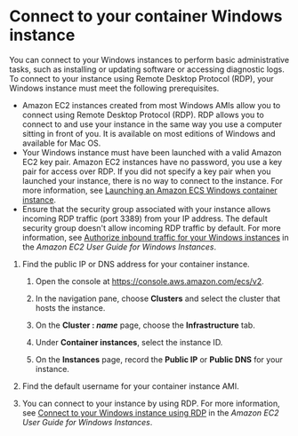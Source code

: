 # Connect to your container Windows instance<a name="instance-windows-connect"></a>

You can connect to your Windows instances to perform basic administrative tasks, such as installing or updating software or accessing diagnostic logs\. To connect to your instance using Remote Desktop Protocol \(RDP\), your Windows instance must meet the following prerequisites\.
+ Amazon EC2 instances created from most Windows AMIs allow you to connect using Remote Desktop Protocol \(RDP\)\. RDP allows you to connect to and use your instance in the same way you use a computer sitting in front of you\. It is available on most editions of Windows and available for Mac OS\.
+ Your Windows instance must have been launched with a valid Amazon EC2 key pair\. Amazon EC2 instances have no password, you use a key pair for access over RDP\. If you did not specify a key pair when you launched your instance, there is no way to connect to the instance\. For more information, see [Launching an Amazon ECS Windows container instance](launch_window-container_instance.md)\.
+ Ensure that the security group associated with your instance allows incoming RDP traffic \(port 3389\) from your IP address\. The default security group doesn't allow incoming RDP traffic by default\. For more information, see [Authorize inbound traffic for your Windows instances](https://docs.aws.amazon.com/AWSEC2/latest/WindowsGuide/authorizing-access-to-an-instance.html) in the *Amazon EC2 User Guide for Windows Instances*\.

1. Find the public IP or DNS address for your container instance\.

   1. Open the console at [https://console\.aws\.amazon\.com/ecs/v2](https://console.aws.amazon.com/ecs/v2)\.

   1. In the navigation pane, choose **Clusters** and select the cluster that hosts the instance\.

   1. On the **Cluster : *name*** page, choose the **Infrastructure** tab\.

   1. Under **Container instances**, select the instance ID\.

   1. On the **Instances** page, record the **Public IP** or **Public DNS** for your instance\.

1. Find the default username for your container instance AMI\. 

1. You can connect to your instance by using RDP\. For more information, see [Connect to your Windows instance using RDP](https://docs.aws.amazon.com/AWSEC2/latest/WindowsGuide/connecting_to_windows_instance.html) in the *Amazon EC2 User Guide for Windows Instances*\.